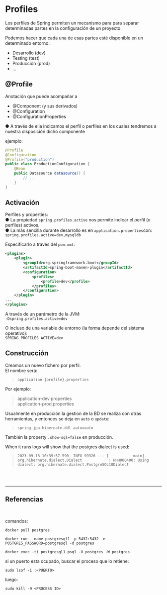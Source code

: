 # Profiles



Los perfiles de Spring permiten un mecanismo para para separar
determinadas partes en la configuración de un proyecto.

Podemos hacer que cada una de esas partes esté disponible en un
determinado entorno:<br>
+ Desarrollo (dev)
+ Testing (test)
+ Producción (prod)
+ ...


## @Profile
Anotación que puede acompañar a<br>
+ @Component (y sus derivados)
+ @Configuration
+ @ConfigurationProperties

● A través de ella indicamos el perfil o perfiles en los cuales
tendremos a nuestra disposición dicho componente

ejemplo:

```java
@Profile
@Configuration
@Profile("production")
public class ProductionConfiguration {
    @Bean
    public Datasource datasource() {
        // ...
    }
}
```

## Activación

Perfiles y properties:<br>
● La propiedad `spring.profiles.active` nos permite indicar el perfil (o
perfiles) activos.<br>
● La más sencilla durante desarrollo es en `application.properties`con: <br>
`spring.profiles.active=dev,mysqldb`

Especificarlo a través del `pom.xml`:<br>
```xml
<plugins>
    <plugin>
        <groupId>org.springframework.boot</groupId>
        <artifactId>spring-boot-maven-plugin</artifactId>
        <configuration>
            <profiles>
                <profile>dev</profile>
            </profiles>
        </configuration>
    </plugin>
...
</plugins>
```

A través de un parámetro de la JVM:<br>
`-Dspring.profiles.active=dev`<br>

O incluso de una variable de entorno (la forma depende del sistema
operativo):<br>
`SPRING_PROFILES_ACTIVE=dev`

## Construcción

Creamos un nuevo fichero por perfil. <br>
El nombre será:

>`application-{profile}.properties` 

Por ejemplo:
> application-dev.properties <br>
application-prod.properties


Usualmente en producción la gestion de la BD se realiza con otras herramientas, y entonces se deja en `auto` o `update`:

> `spring.jpa.hibernate.ddl-auto=auto`

También la property `.show-sql=false` en producción.

When it runs logs will show that the postgres dialect is used:

> `2023-09-18 10:39:57.590  INFO 99326 --- [           main] org.hibernate.dialect.Dialect            : HHH000400: Using dialect: org.hibernate.dialect.PostgreSQL10Dialect`


<br><br>


---


## Referencias
<br>

comandos:

`docker pull postgres`

`docker run --name postgresql1 -p 5432:5432 -e POSTGRES_PASSWORD=postgresql -d postgres`

`docker exec -ti postgresql1 psql -U postgres -W postgres`

si un puerto esta ocupado, buscar el proceso que lo retiene:

`sudo lsof -i :<PUERTO>`

luego:

`sudo kill -9 <PROCESS ID>`